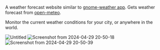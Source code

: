 A weather forecast website similar to [gnome-weather app](https://gitlab.gnome.org/GNOME/gnome-weather).
Gets weather forecast from [open-meteo](open-meteo.com).

Monitor the current weather conditions for your city, or anywhere in the world.

![Untitled](https://github.com/amirHossein5/weather/assets/68776630/f6686740-37b6-4599-86e9-f07d24deae7b)
![Screenshot from 2024-04-29 20-50-18](https://github.com/amirHossein5/weather/assets/68776630/189ed6b4-008c-40c7-ac7a-17798c875729)
![Screenshot from 2024-04-29 20-50-39](https://github.com/amirHossein5/weather/assets/68776630/2d8805ba-52cc-43c2-b00f-20b4bc067497)
